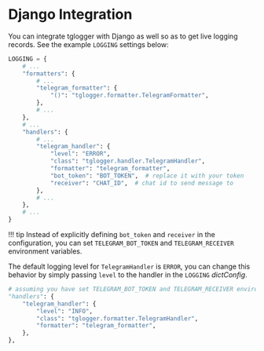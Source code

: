 # Django Integration

You can integrate tglogger with Django as well so as to get live logging
records. See the example `LOGGING` settings below:

```python
LOGGING = {
    # ...
    "formatters": {
        # ...
        "telegram_formatter": {
            "()": "tglogger.formatter.TelegramFormatter",
        },
        # ...
    },
    # ...
    "handlers": {
        # ...
        "telegram_handler": {
            "level": "ERROR",
            "class": "tglogger.handler.TelegramHandler",
            "formatter": "telegram_formatter",
            "bot_token": "BOT_TOKEN",  # replace it with your token
            "receiver": "CHAT_ID",  # chat id to send message to
        },
        # ...
    },
    # ...
}
```

!!! tip
    Instead of explicitly defining `bot_token` and `receiver` in the
    configuration, you can set `TELEGRAM_BOT_TOKEN` and `TELEGRAM_RECEIVER`
    environment variables.

The default logging level for `TelegramHandler` is `ERROR`, you can change
this behavior by simply passing `level` to the handler in the `LOGGING`
*dictConfig*.

```python
# assuming you have set TELEGRAM_BOT_TOKEN and TELEGRAM_RECEIVER environment variables
"handlers": {
    "telegram_handler": {
        "level": "INFO",
        "class": "tglogger.formatter.TelegramHandler",
        "formatter": "telegram_formatter",
    },
},
```
